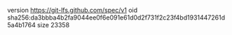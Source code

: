 version https://git-lfs.github.com/spec/v1
oid sha256:da3bbba4b2fa9044ee0f6e091e61d0d2f731f2c23f4bd1931447261d5a4b1764
size 23358
